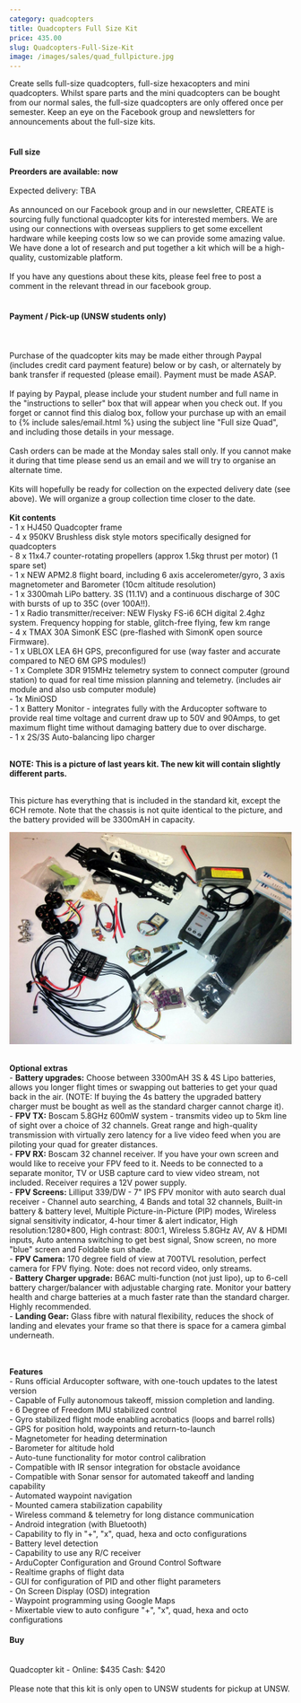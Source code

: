```yaml
---
category: quadcopters
title: Quadcopters Full Size Kit
price: 435.00
slug: Quadcopters-Full-Size-Kit
image: /images/sales/quad_fullpicture.jpg
---
```

Create sells full-size quadcopters, full-size hexacopters and mini quadcopters. Whilst spare parts and the mini quadcopters can be bought from our normal sales, the full-size quadcopters are only offered once per semester. Keep an eye on the Facebook group and newsletters for announcements about the full-size kits.
<br><br>
<h4>Full size</h4>
<b>Preorders are available: now</b>
<br><br>Expected delivery: TBA
<br><br>As announced on our Facebook group and in our newsletter, CREATE is sourcing fully functional quadcopter kits for interested members. We are using our connections with overseas suppliers to get some excellent hardware while keeping costs low so we can provide some amazing value. We have done a lot of research and put together a kit which will be a high-quality, customizable platform.
<br><br>If you have any questions about these kits, please feel free to post a comment in the relevant thread in our facebook group.
<br><br>
<h4>Payment / Pick-up (UNSW students only) </h4>
<br><br>Purchase of the quadcopter kits may be made either through Paypal (includes credit card payment feature) below or by cash, or alternately by bank transfer if requested (please email). Payment must be made ASAP.
<br><br>If paying by Paypal, please include your student number and full name in the "instructions to seller" box that will appear when you check out. If you forget or cannot find this dialog box, follow your purchase up with an email to {% include sales/email.html %} using the subject line "Full size Quad", and including those details in your message.
<br><br>Cash orders can be made at the Monday sales stall only. If you cannot make it during that time please send us an email and we will try to organise an alternate time.
<br><br>Kits will hopefully be ready for collection on the expected delivery date (see above). We will organize a group collection time closer to the date.
<br><br>
<b>Kit contents</b>
<br>- 1 x HJ450 Quadcopter frame
<br>- 4 x 950KV Brushless disk style motors specifically designed for quadcopters
<br>- 8 x 11x4.7 counter-rotating propellers (approx 1.5kg thrust per motor) (1 spare set)
<br>- 1 x NEW APM2.8 flight board, including 6 axis accelerometer/gyro, 3 axis magnetometer and Barometer (10cm altitude resolution)
<br>- 1 x 3300mah LiPo battery. 3S (11.1V) and a continuous discharge of 30C with bursts of up to 35C (over 100A!!).
<br>- 1 x Radio transmitter/receiver: NEW Flysky FS-i6 6CH digital 2.4ghz system. Frequency hopping for stable, glitch-free flying, few km range
<br>- 4 x TMAX 30A SimonK ESC (pre-flashed with SimonK open source Firmware).
<br>- 1 x UBLOX LEA 6H GPS, preconfigured for use (way faster and accurate compared to NEO 6M GPS modules!)
<br>- 1 x Complete 3DR 915MHz telemetry system to connect computer (ground station) to quad for real time mission planning and telemetry. (includes air module and also usb computer module)
<br>- 1x MiniOSD
<br>- 1 x Battery Monitor - integrates fully with the Arducopter software to provide real time voltage and current draw up to 50V and 90Amps, to get maximum flight time without damaging battery due to over discharge.
<br>- 1 x 2S/3S Auto-balancing lipo charger

<br><b>NOTE: This is a picture of last years kit. The new kit will contain slightly different parts.</b>

<br>This picture has everything that is included in the standard kit, except the 6CH remote. Note that the chassis is not quite identical to the picture, and the battery provided will be 3300mAH in capacity.

<img src="/images/sales/quad_kitcontents.jpg"/>

<br><b>Optional extras</b>
<br>- <b>Battery upgrades:</b> Choose between 3300mAH 3S & 4S Lipo batteries, allows you longer flight times or swapping out batteries to get your quad back in the air. (NOTE: If buying the 4s battery the upgraded battery charger must be bought as well as the standard charger cannot charge it).
<br>- <b>FPV TX:</b> Boscam 5.8GHz 600mW system - transmits video up to 5km line of sight over a choice of 32 channels. Great range and high-quality transmission with virtually zero latency for a live video feed when you are piloting your quad for greater distances.
<br>- <b>FPV RX:</b> Boscam 32 channel receiver. If you have your own screen and would like to receive your FPV feed to it. Needs to be connected to a separate monitor, TV or USB capture card to view video stream, not included. Receiver requires a 12V power supply.
<br>- <b>FPV Screens:</b> Lilliput 339/DW - 7" IPS FPV monitor with auto search dual receiver - Channel auto searching, 4 Bands and total 32 channels, Built-in battery & battery level, Multiple Picture-in-Picture (PIP) modes, Wireless signal sensitivity indicator, 4-hour timer & alert indicator, High resolution:1280*800, High contrast: 800:1, Wireless 5.8GHz AV, AV & HDMI inputs, Auto antenna switching to get best signal, Snow screen, no more "blue" screen and Foldable sun shade.
<br>- <b>FPV Camera:</b> 170 degree field of view at 700TVL resolution, perfect camera for FPV flying. Note: does not record video, only streams.
<br>- <b>Battery Charger upgrade:</b> B6AC multi-function (not just lipo), up to 6-cell battery charger/balancer with adjustable charging rate. Monitor your battery health and charge batteries at a much faster rate than the standard charger. Highly recommended.
<br>- <b>Landing Gear:</b> Glass fibre with natural flexibility, reduces the shock of landing and elevates your frame so that there is space for a camera gimbal underneath.

<br><br><b>Features</b>
<br>- Runs official Arducopter software, with one-touch updates to the latest version
<br>- Capable of Fully autonomous takeoff, mission completion and landing.
<br>- 6 Degree of Freedom IMU stabilized control
<br>- Gyro stabilized flight mode enabling acrobatics (loops and barrel rolls)
<br>- GPS for position hold, waypoints and return-to-launch
<br>- Magnetometer for heading determination
<br>- Barometer for altitude hold
<br>- Auto-tune functionality for motor control calibration
<br>- Compatible with IR sensor integration for obstacle avoidance
<br>- Compatible with Sonar sensor for automated takeoff and landing capability
<br>- Automated waypoint navigation
<br>- Mounted camera stabilization capability
<br>- Wireless command & telemetry for long distance communication
<br>- Android integration (with Bluetooth)
<br>- Capability to fly in "+", "x", quad, hexa and octo configurations
<br>- Battery level detection
<br>- Capability to use any R/C receiver
<br>- ArduCopter Configuration and Ground Control Software
<br>- Realtime graphs of flight data
<br>- GUI for configuration of PID and other flight parameters
<br>- On Screen Display (OSD) integration
<br>- Waypoint programming using Google Maps
<br>- Mixertable view to auto configure "+", "x", quad, hexa and octo configurations

<h4>Buy</h4>
<br>Quadcopter kit - Online: $435 Cash: $420
<br><br>Please note that this kit is only open to UNSW students for pickup at UNSW.
